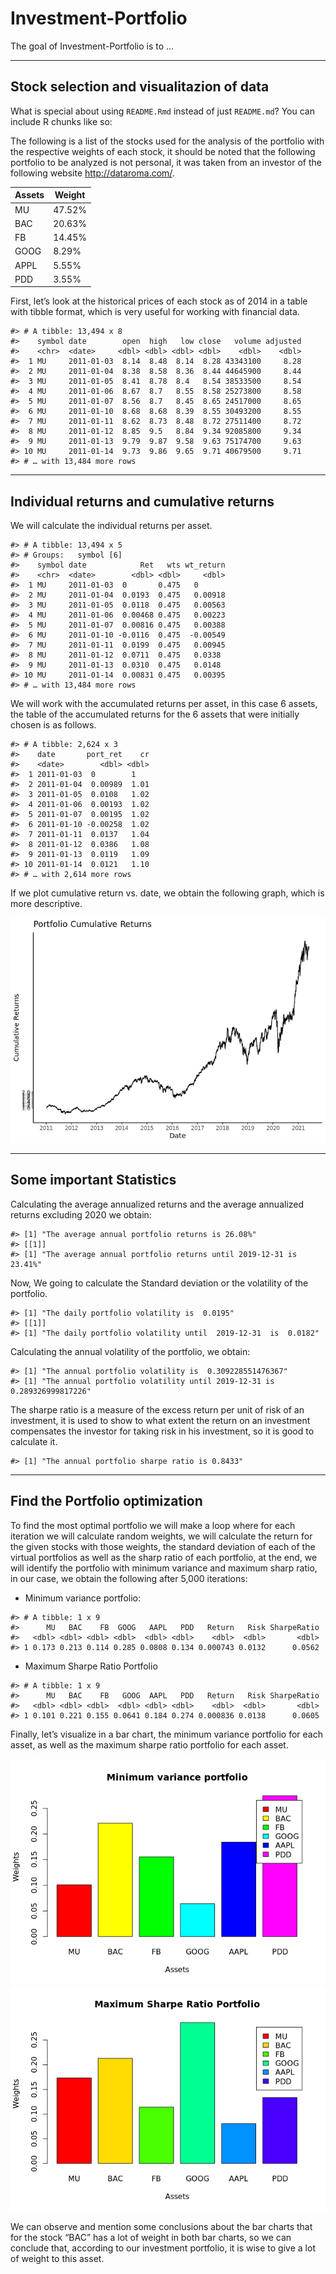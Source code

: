 
<!-- README.md is generated from README.Rmd. Please edit that file -->

# Investment-Portfolio

<!-- badges: start -->
<!-- badges: end -->

The goal of Investment-Portfolio is to …

------------------------------------------------------------------------

## Stock selection and visualitazion of data

What is special about using `README.Rmd` instead of just `README.md`?
You can include R chunks like so:

The following is a list of the stocks used for the analysis of the
portfolio with the respective weights of each stock, it should be noted
that the following portfolio to be analyzed is not personal, it was
taken from an investor of the following website <http://dataroma.com/>.

| **Assets** | **Weight** |
|------------|------------|
| MU         | 47.52%     |
| BAC        | 20.63%     |
| FB         | 14.45%     |
| GOOG       | 8.29%      |
| APPL       | 5.55%      |
| PDD        | 3.55%      |

First, let’s look at the historical prices of each stock as of 2014 in a
table with tibble format, which is very useful for working with
financial data.

    #> # A tibble: 13,494 x 8
    #>    symbol date        open  high   low close   volume adjusted
    #>    <chr>  <date>     <dbl> <dbl> <dbl> <dbl>    <dbl>    <dbl>
    #>  1 MU     2011-01-03  8.14  8.48  8.14  8.28 43343100     8.28
    #>  2 MU     2011-01-04  8.38  8.58  8.36  8.44 44645900     8.44
    #>  3 MU     2011-01-05  8.41  8.78  8.4   8.54 38533500     8.54
    #>  4 MU     2011-01-06  8.67  8.7   8.55  8.58 25273800     8.58
    #>  5 MU     2011-01-07  8.56  8.7   8.45  8.65 24517000     8.65
    #>  6 MU     2011-01-10  8.68  8.68  8.39  8.55 30493200     8.55
    #>  7 MU     2011-01-11  8.62  8.73  8.48  8.72 27511400     8.72
    #>  8 MU     2011-01-12  8.85  9.5   8.84  9.34 92085800     9.34
    #>  9 MU     2011-01-13  9.79  9.87  9.58  9.63 75174700     9.63
    #> 10 MU     2011-01-14  9.73  9.86  9.65  9.71 40679500     9.71
    #> # … with 13,484 more rows

------------------------------------------------------------------------

## Individual returns and cumulative returns

We will calculate the individual returns per asset.

    #> # A tibble: 13,494 x 5
    #> # Groups:   symbol [6]
    #>    symbol date            Ret   wts wt_return
    #>    <chr>  <date>        <dbl> <dbl>     <dbl>
    #>  1 MU     2011-01-03  0       0.475   0      
    #>  2 MU     2011-01-04  0.0193  0.475   0.00918
    #>  3 MU     2011-01-05  0.0118  0.475   0.00563
    #>  4 MU     2011-01-06  0.00468 0.475   0.00223
    #>  5 MU     2011-01-07  0.00816 0.475   0.00388
    #>  6 MU     2011-01-10 -0.0116  0.475  -0.00549
    #>  7 MU     2011-01-11  0.0199  0.475   0.00945
    #>  8 MU     2011-01-12  0.0711  0.475   0.0338 
    #>  9 MU     2011-01-13  0.0310  0.475   0.0148 
    #> 10 MU     2011-01-14  0.00831 0.475   0.00395
    #> # … with 13,484 more rows

We will work with the accumulated returns per asset, in this case 6
assets, the table of the accumulated returns for the 6 assets that were
initially chosen is as follows.

    #> # A tibble: 2,624 x 3
    #>    date       port_ret    cr
    #>    <date>        <dbl> <dbl>
    #>  1 2011-01-03  0        1   
    #>  2 2011-01-04  0.00989  1.01
    #>  3 2011-01-05  0.0108   1.02
    #>  4 2011-01-06  0.00193  1.02
    #>  5 2011-01-07  0.00195  1.02
    #>  6 2011-01-10 -0.00258  1.02
    #>  7 2011-01-11  0.0137   1.04
    #>  8 2011-01-12  0.0386   1.08
    #>  9 2011-01-13  0.0119   1.09
    #> 10 2011-01-14  0.0121   1.10
    #> # … with 2,614 more rows

If we plot cumulative return vs. date, we obtain the following graph,
which is more descriptive.

![](README_files/figure-gfm/unnamed-chunk-6-1.png)<!-- -->

------------------------------------------------------------------------

## Some important Statistics

Calculating the average annualized returns and the average annualized
returns excluding 2020 we obtain:

    #> [1] "The average annual portfolio returns is 26.08%"
    #> [[1]]
    #> [1] "The average annual portfolio returns until 2019-12-31 is 23.41%"

Now, We going to calculate the Standard deviation or the volatility of
the portfolio.

    #> [1] "The daily portfolio volatility is  0.0195"
    #> [[1]]
    #> [1] "The daily portfolio volatility until  2019-12-31  is  0.0182"

Calculating the annual volatility of the portfolio, we obtain:

    #> [1] "The annual portfolio volatility is  0.309228551476367"
    #> [1] "The annual portfolio volatility until 2019-12-31 is  0.289326999817226"

The sharpe ratio is a measure of the excess return per unit of risk of
an investment, it is used to show to what extent the return on an
investment compensates the investor for taking risk in his investment,
so it is good to calculate it.

    #> [1] "The annual portfolio sharpe ratio is 0.8433"

------------------------------------------------------------------------

## Find the Portfolio optimization

To find the most optimal portfolio we will make a loop where for each
iteration we will calculate random weights, we will calculate the return
for the given stocks with those weights, the standard deviation of each
of the virtual portfolios as well as the sharp ratio of each portfolio,
at the end, we will identify the portfolio with minimum variance and
maximum sharp ratio, in our case, we obtain the following after 5,000
iterations:

-   Minimum variance portfolio:

<!-- -->

    #> # A tibble: 1 x 9
    #>      MU   BAC    FB  GOOG   AAPL   PDD   Return   Risk SharpeRatio
    #>   <dbl> <dbl> <dbl> <dbl>  <dbl> <dbl>    <dbl>  <dbl>       <dbl>
    #> 1 0.173 0.213 0.114 0.285 0.0808 0.134 0.000743 0.0132      0.0562

-   Maximum Sharpe Ratio Portfolio

<!-- -->

    #> # A tibble: 1 x 9
    #>      MU   BAC    FB   GOOG  AAPL   PDD   Return   Risk SharpeRatio
    #>   <dbl> <dbl> <dbl>  <dbl> <dbl> <dbl>    <dbl>  <dbl>       <dbl>
    #> 1 0.101 0.221 0.155 0.0641 0.184 0.274 0.000836 0.0138      0.0605

Finally, let’s visualize in a bar chart, the minimum variance portfolio
for each asset, as well as the maximum sharpe ratio portfolio for each
asset.

![](README_files/figure-gfm/unnamed-chunk-13-1.png)<!-- -->![](README_files/figure-gfm/unnamed-chunk-13-2.png)<!-- -->

We can observe and mention some conclusions about the bar charts that
for the stock “BAC” has a lot of weight in both bar charts, so we can
conclude that, according to our investment portfolio, it is wise to give
a lot of weight to this asset.
